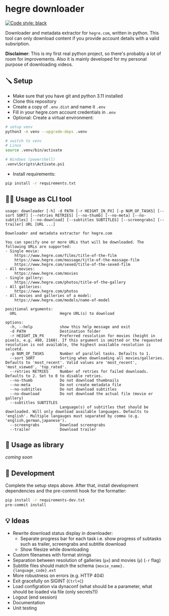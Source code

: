 # hegre downloader
[![Code style: black](https://img.shields.io/badge/code%20style-black-000000.svg)](https://github.com/psf/black)

Downloader and metadata extractor for `hegre.com`, written in python. This tool can only download content if you provide account details with a valid subsription.

**Disclaimer**: This is my first real python project, so there's probably a lot of room for improvements. Also it is mainly developed for my personal purpose of downloading videos.

## 🪛 Setup
- Make sure that you have git and python 3.11 installed
- Clone this repository
- Create a copy of `.env.dist` and name it `.env`
- Fill in your hegre.com account credentials in `.env`
- Optional: Create a virtual environment:
```sh
# setup venv
python3 -m venv --upgrade-deps .venv

# switch to venv 
# Linux
source .venv/bin/activate

# Windows (powershell)
.venv\Scripts\Activate.ps1
```
- Install requirements:
```sh
pip install -r requirements.txt
```

## 🧑‍💻 Usage as CLI tool
```
usage: downloader [-h] -d PATH [-r HEIGHT_IN_PX] [-p NUM_OF_TASKS] [--sort SORT] [--retries RETRIES] [--no-thumb] [--no-meta] [--no-subtitles] [--no-download] [--subtitles SUBTITLES] [--screengrabs] [--trailer] URL [URL ...]

Downloader and metadata extractor for hegre.com

You can specify one or more URLs that will be downloaded. The following URLs are supported:
- Single movie:
    https://www.hegre.com/films/title-of-the-film
    https://www.hegre.com/massage/title-of-the-massage-film
    https://www.hegre.com/sexed/title-of-the-sexed-film
- All movies:
    https://www.hegre.com/movies
- Single gallery:
    https://www.hegre.com/photos/title-of-the-gallery
- All galleries:
    https://www.hegre.com/photos
- All movies and galleries of a model:
    https://www.hegre.com/models/name-of-model

positional arguments:
  URL                   Hegre URL(s) to download

options:
  -h, --help            show this help message and exit
  -d PATH               Destination folder
  -r HEIGHT_IN_PX       Preferred resolution for movies (height in pixels, e.g. 480, 2160). If this argument is omitted or the requested resolution is not available, the highest available resolution is selcetd.
  -p NUM_OF_TASKS       Number of parallel tasks. Defaults to 1.
  --sort SORT           Sorting when downloading all movies/galleries. Defaults to 'most_recent'. Valid values are 'most_recent', 'most_viewed', 'top_rated'.
  --retries RETRIES     Number of retries for failed downloads. Defaults to 2. Set to 0 to disable retries.
  --no-thumb            Do not download thumbnails
  --no-meta             Do not create metadata file
  --no-subtitles        Do not download subtitles
  --no-download         Do not download the actual file (movie or gallery)
  --subtitles SUBTITLES
                        Language(s) of subtitles that should be downloaded. Will only download available languages. Defaults to 'english'. Multiple langauges must separated by comma (e.g. 'english,german,japanese').
  --screengrabs         Download screengrabs
  --trailer             Download trailer
```

## 📖 Usage as library
*coming soon*

## 👷 Development
Complete the setup steps above. After that, install development dependencies and the pre-commit hook for the formatter:
```sh
pip install -r requirements-dev.txt
pre-commit install
```

## 💡 Ideas
- Rewrite download status display in downloader:
  - Separate progress bar for each task i.e. show progress of subtasks such as trailer, screengrabs and subtitle download
  - Show filesize while downloading
- Custom filenames with format strings
- Separation between resolution of galleries (`px`) and movies (`p`) (`-r` flag)
- Subtitle files should match the schema `{movie_name}.{language_code}.ext`
- More robustness on errors (e.g. HTTP 404)
- Exit gracefully on SIGINT (`Ctrl+C`)
- Load configration via dynaconf (what should be a parameter, what should be loaded via file (only secrets?))
- Logout (end session)
- Documentation
- Unit testing

